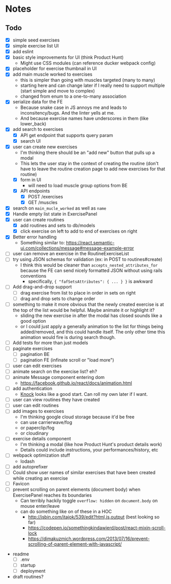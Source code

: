 # Notes

## Todo
- [x] simple seed exercises
- [x] simple exercise list UI
- [x] add eslint
- [x] basic style improvements for UI (think Product Hunt)
  - Might use CSS modules (can reference ducker webpack config)
- [x] placeholder for exercise thumbnail in UI
- [x] add main muscle worked to exercises
  - this is simpler than going with muscles targeted (many to many)
  - starting here and can change later if I really need to support multiple (start simple and
    move to complex)
  - changed from enum to a one-to-many association
- [x] serialize data for the FE
  - Because snake case in JS annoys me and leads to inconsitency/bugs. And the linter yells at me.
  - And because exercise names have underscores in them (like lower_back)
- [x] add search to exercises
  - [x] API get endpoint that supports query param
  - [x] search UI
- [x] user can create new exercises
  - I'm thinking there should be an "add new" button that pulls up a modal
  - This lets the user stay in the context of creating the routine (don't have to leave the routine
    creation page to add new exercises for that routine)
  - [x] form in UI
    - will need to load muscle group options from BE
  - [x] API endpoints
    - [x] POST /exercises
    - [x] GET /muscles
- [x] search on `main_mucle_worked` as well as `name`
- [x] Handle empty list state in ExercisePanel
- [x] user can create routines
  - [x] add routines and sets to db/models
  - [x] click exercise on left to add to end of exercises on right
- [x] Better error handling
  - Something similar to: https://react.semantic-ui.com/collections/message#message-example-error
- [ ] user can remove an exercise in the RoutineExerciseList
- [ ] try using JSON schemas for validation (ex: in POST to routines#create)
  - I think this would be cleaner than `accepts_nested_attributes_for` because the FE can send nicely
    formatted JSON without using rails conventions
    - specifically, `{ "fafSetsAttributes": { ... } }` is awkward
- [ ] Add drag-and-drop support
  - [ ] drag exercise from list to place in order in sets on right
  - [ ] drag and drop sets to change order
- [ ] something to make it more obvious that the newly created exercise is at the top of the list
      would be helpful. Maybe animate it or highlight it?
  - sliding the new exercise in after the modal has closed sounds like a good option
  - or I could just apply a generally animation to the list for things being added/removed, and this
    could handle itself. The only other time this animation would fire is during search though.
- [ ] Add tests for more than just models
- [ ] paginate exercises
  - [ ] pagination BE
  - [ ] pagination FE (infinate scroll or "load more")
- [ ] user can edit exercises
- [ ] animate search on the exercise list? eh?
- [ ] animate Message component entering dom
  - https://facebook.github.io/react/docs/animation.html
- [ ] add authentication
  - [Knock](https://github.com/nsarno/knock) looks like a good start. Can roll my own later if I want.
- [ ] user can view routines they have created
- [ ] user can edit routines
- [ ] add images to exercises
  - I'm thinking google cloud storage because it'd be free
  - can use carrierwave/fog
  - or paperclip/fog
  - or cloudinary
- [ ] exercise details component
  - I'm thinking a modal (like how Product Hunt's product details work)
  - Details could include instructions, your performances/history, etc
- [ ] webpack optimization stuff
  - lodash
- [ ] add autoprefixer
- [ ] Could show user names of similar exercises that have been created while creating an exercise
- [ ] Favicon
- [ ] prevent scrolling on parent elements (document body) when ExercisePanel reaches its boundaries
  - Can terribly hackily toggle `overflow: hidden` on `document.body` on mouse enter/leave
  - can do something like on of these in a HOC
    - http://jsbin.com/itajok/539/edit?html,js,output (best looking so far)
    - https://codepen.io/somethingkindawierd/post/react-mixin-scroll-lock
    - https://dimakuzmich.wordpress.com/2013/07/16/prevent-scrolling-of-parent-element-with-javascript/
- readme
  - [ ] .env
  - [ ] startup
  - [ ] deployment
- draft routines?
